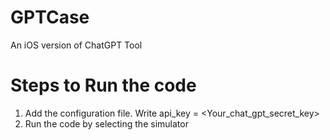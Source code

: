 # GPTCase

An iOS version of ChatGPT Tool

# Steps to Run the code

1. Add the configuration file. Write api_key = <Your_chat_gpt_secret_key>
2. Run the code by selecting the simulator

